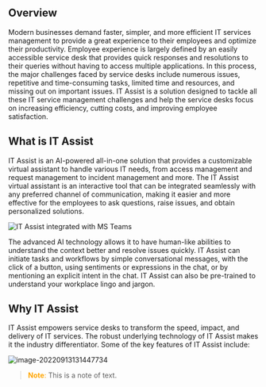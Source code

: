 ## Overview

Modern businesses demand faster, simpler, and more efficient IT services management to provide a great experience to their employees and optimize their productivity. Employee experience is largely defined by an easily accessible service desk that provides quick responses and resolutions to their queries without having to access multiple applications. In this process, the major challenges faced by service desks include numerous issues, repetitive and time-consuming tasks, limited time and resources, and missing out on important issues. IT Assist is a solution designed to tackle all these IT service management challenges and help the service desks focus on increasing efficiency, cutting costs, and improving employee satisfaction.



## What is IT Assist

IT Assist is an AI-powered all-in-one solution that provides a customizable virtual assistant to handle various IT needs, from access management and request management to incident management and more. The IT Assist virtual assistant is an interactive tool that can be integrated seamlessly with any preferred channel of communication, making it easier and more effective for the employees to ask questions, raise issues, and obtain personalized solutions. 

![IT Assist integrated with MS Teams](https://lh3.googleusercontent.com/9xTrP3s2sjXUTf-uTgMRYPIt8eatKB7BF3hMWEo7IHBAlCWVWc4A2lCAWJPQkP1aI7ybiTr8GSKjrQHCLZpx1kg-cEFlZ5hyMhp87EM0PD-8-qOz0THDat5R4NirGfHtSprOcWGaPiapPko-pMnRESMdEDadAVe9s7qqVtRVBXwRSe-ZRgabP45H5Qg)

The advanced AI technology allows it to have human-like abilities to understand the context better and resolve issues quickly. IT Assist can initiate tasks and workflows by simple conversational messages, with the click of a button, using sentiments or expressions in the chat, or by mentioning an explicit intent in the chat. IT Assist can also be pre-trained to understand your workplace lingo and jargon.



## Why IT Assist

IT Assist empowers service desks to transform the speed, impact, and delivery of IT services. The robust underlying technology of IT Assist makes it the industry differentiator. Some of the key features of IT Assist include:

![image-20220913131447734](C:\Users\Prabhat.Singh\AppData\Roaming\Typora\typora-user-images\image-20220913131447734.png)





> <span style="color:orange">**Note**: </span>This is a note of text. 
